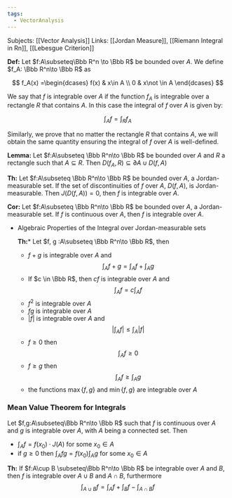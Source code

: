 ```yaml
---
tags:
  - VectorAnalysis
---
```

Subjects: [[Vector Analysis]] 
Links: [[Jordan Measure]], [[Riemann Integral in Rn]], [[Lebesgue Criterion]]

**********Def:********** Let $f:A\subseteq\Bbb R^n \to \Bbb R$ be bounded over $A$. We define $f_A: \Bbb R^n\to \Bbb R$ as

$$ f_A(x) =\begin{dcases} f(x) & x\in A \\ 0 & x\not \in A \end{dcases} $$

We say that $f$ is integrable over $A$ if the function $f_A$ is integrable over a rectangle $R$ that contains $A$. In this case the integral of $f$ over $A$ is given by:

$$ \int_A f = \int_R f_A $$

Similarly, we prove that no matter the rectangle $R$ that contains $A$, we will obtain the same quantity ensuring the integral of $f$ over $A$ is well-defined.

**************Lemma:************** Let $f:A\subseteq \Bbb R^n\to \Bbb R$ be bounded over $A$ and $R$ a rectangle such that $A \subseteq R$. Then $D(f_A, R) \subseteq \partial A \cup D(f, A)$

**************Th:************** Let $f:A\subseteq \Bbb R^n\to \Bbb R$ be bounded over $A$, a Jordan-measurable set. If the set of discontinuities of $f$ over $A$, $D(f, A)$, is Jordan-measurable. Then $J(D(f, A))=0$, then $f$ is integrable over $A$.

**************Cor:************** Let $f:A\subseteq \Bbb R^n\to \Bbb R$ be bounded over $A$, a Jordan-measurable set. If $f$ is continuous over $A$, then $f$ is integrable over $A$.

- Algebraic Properties of the Integral over Jordan-measurable sets
    
    **Th:*** Let $f, g :A\subseteq \Bbb R^n\to \Bbb R$, then
    - $f+g$ is integrable over $A$ and
        $$ \int_A f+g = \int_A f+\int_A g $$
    - If $c \in \Bbb R$, then $cf$ is integrable over $A$ and
        $$ \int_A f = c\int_A f $$
    - $f^2$ is integrable over $A$
    - $fg$ is integrable over $A$
    - $|f|$ is integrable over $A$ and
        $$ \left|\int_A f\right|\le \int_A |f| $$
    - $f \ge 0$ then
        $$ \int_A f \ge 0 $$
    - $f\ge g$ then
        $$ \int_A f \ge \int_A g $$
    - the functions $\max\{f,g\}$ and $\min\{f,g\}$ are integrable over $A$
### Mean Value Theorem for Integrals
Let $f,g:A\subseteq\Bbb R^n\to \Bbb R$ such that $f$ is continuous over $A$ and $g$ is integrable over $A$, with $A$ being a connected set. Then
- $\int_A f = f(x_0) \cdot J(A)$ for some $x_0 \in A$
- if $g\ge 0$ then $\int_A fg = f(x_0) \int_A g$ for some $x_0 \in A$

********Th:******** If $f:A\cup B \subseteq\Bbb R^n\to \Bbb R$ be integrable over $A$ and $B$, then $f$ is integrable over $A\cup B$ and $A\cap B$, furthermore
$$ \int_{A\cup B} f = \int_A f+ \int_B f-\int_{A\cap B}f $$
